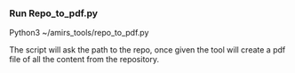 ### Run Repo_to_pdf.py ###
Python3 ~/amirs_tools/repo_to_pdf.py 

The script will ask the path to the repo, once given the tool will create a pdf file of all the content from the repository.



